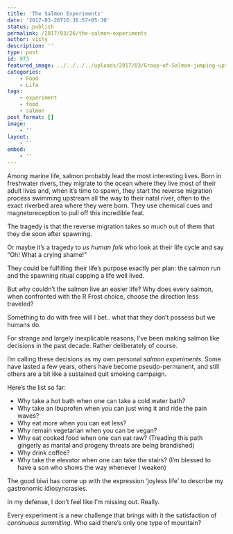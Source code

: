 ```yaml
---
title: 'The Salmon Experiments'
date: '2017-03-26T16:36:57+05:30'
status: publish
permalink: /2017/03/26/the-salmon-experiments
author: vishy
description: ''
type: post
id: 973
featured_image: ../../../../uploads/2017/03/Group-of-Salmon-jumping-upstream-in-river-Stock-Photo-fish.jpg
categories: 
    - Food
    - Life
tags:
    - experiment
    - food
    - salmon
post_format: []
image:
    - ''
layout:
    - ''
embed:
    - ''
---
```


Among marine life, salmon probably lead the most interesting lives. Born in freshwater rivers, they migrate to the ocean where they live most of their adult lives and, when it’s time to spawn, they start the reverse migration process swimming upstream all the way to their natal river, often to the exact riverbed area where they were born. They use chemical cues and magnetoreception to pull off this incredible feat.

The tragedy is that the reverse migration takes so much out of them that they die soon after spawning.

Or maybe it’s a tragedy to *us human folk* who look at their life cycle and say “Oh! What a crying shame!”

They could be fulfilling their life’s purpose exactly per plan: the salmon run and the spawning ritual capping a life well lived.

But why couldn’t the salmon live an easier life? Why does every salmon, when confronted with the R Frost choice, choose the direction less traveled?

Something to do with free will I bet.. what that they don’t possess but we humans do.

For strange and largely inexplicable reasons, I’ve been making salmon like decisions in the past decade. Rather deliberately of course.

I’m calling these decisions as my own personal *salmon experiments*. Some have lasted a few years, others have become pseudo-permanent, and still others are a bit like a sustained quit smoking campaign.

Here’s the list so far:

- Why take a hot bath when one can take a cold water bath?
- Why take an Ibuprofen when you can just wing it and ride the pain waves?
- Why eat more when you can eat less?
- Why remain vegetarian when you can be vegan?
- Why eat cooked food when one can eat raw? (Treading this path gingerly as marital and progeny threats are being brandished)
- Why drink coffee?
- Why take the elevator when one can take the stairs? (I’m blessed to have a son who shows the way whenever I weaken)

The good biwi has come up with the expression ‘joyless life’ to describe my gastronomic idiosyncrasies.

In my defense, I don’t feel like I’m missing out. Really.

Every experiment is a new challenge that brings with it the satisfaction of *continuous summiting*. Who said there’s only one type of mountain?

